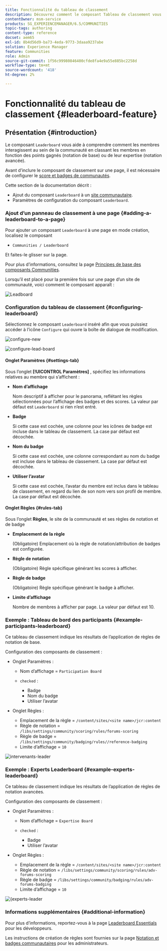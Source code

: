 ```yaml
---
title: Fonctionnalité du tableau de classement
description: Découvrez comment le composant Tableau de classement vous permet de voir comment les membres interagissent au sein de la communauté en classant les membres en fonction des points gagnés et de l’expertise.
contentOwner: msm-service
products: SG_EXPERIENCEMANAGER/6.5/COMMUNITIES
topic-tags: authoring
content-type: reference
docset: aem65
exl-id: 8b4d56d9-ba73-4eda-9773-3daaa9237abe
solution: Experience Manager
feature: Communities
role: Admin
source-git-commit: 1f56c99980846400cfde8fa4e9a55e885bc2258d
workflow-type: tm+mt
source-wordcount: '418'
ht-degree: 2%

---
```


# Fonctionnalité du tableau de classement {#leaderboard-feature}

## Présentation {#introduction}

Le composant `Leaderboard` vous aide à comprendre comment les membres interagissent au sein de la communauté en classant les membres en fonction des points gagnés (notation de base) ou de leur expertise (notation avancée).

Avant d’inclure le composant de classement sur une page, il est nécessaire de configurer le [score et badges de communautés](/help/communities/implementing-scoring.md).

Cette section de la documentation décrit :

* Ajout du composant `Leaderboard` à un [site communautaire](/help/communities/overview.md#community-sites).
* Paramètres de configuration du composant `Leaderboard`.

### Ajout d’un panneau de classement à une page {#adding-a-leaderboard-to-a-page}

Pour ajouter un composant `Leaderboard` à une page en mode création, localisez le composant

* `Communities / Leaderboard`

Et faites-le glisser sur la page.

Pour plus d’informations, consultez la page [Principes de base des composants Communities](/help/communities/basics.md).

Lorsqu’il est placé pour la première fois sur une page d’un site de communauté, voici comment le composant apparaît :

![Leadboard](assets/leaderboard.png)

### Configuration du tableau de classement {#configuring-leaderboard}

Sélectionnez le composant `Leaderboard` inséré afin que vous puissiez accéder à l’icône `Configure` qui ouvre la boîte de dialogue de modification.

![configure-new](assets/configure-new.png)

![configure-lead-board](assets/configure-leaderboard.png)

#### Onglet Paramètres {#settings-tab}

Sous l’onglet **[!UICONTROL Paramètres]** , spécifiez les informations relatives au membre qui s’affichent :

* **Nom d’affichage**

  Nom descriptif à afficher pour le panorama, reflétant les règles sélectionnées pour l’affichage des badges et des scores.
La valeur par défaut est `Leaderboard` si rien n’est entré.

* **Badge**

  Si cette case est cochée, une colonne pour les icônes de badge est incluse dans le tableau de classement.
La case par défaut est décochée.

* **Nom du badge**

  Si cette case est cochée, une colonne correspondant au nom du badge est incluse dans le tableau de classement.
La case par défaut est décochée.

* **Utiliser l’avatar**

  Si cette case est cochée, l’avatar du membre est inclus dans le tableau de classement, en regard du lien de son nom vers son profil de membre.
La case par défaut est décochée.

#### Onglet Règles {#rules-tab}

Sous l’onglet **Règles**, le site de la communauté et ses règles de notation et de badge

* **Emplacement de la règle**

  (Obligatoire) Emplacement où la règle de notation/attribution de badges est configurée.

* **Règle de notation**

  (Obligatoire) Règle spécifique générant les scores à afficher.

* **Règle de badge**

  (Obligatoire) Règle spécifique générant le badge à afficher.

* **Limite d’affichage**

  Nombre de membres à afficher par page. La valeur par défaut est 10.

### Exemple : Tableau de bord des participants {#example-participants-leaderboard}

Ce tableau de classement indique les résultats de l’application de règles de notation de base.

Configuration des composants de classement :

* Onglet Paramètres :

   * Nom d’affichage = `Participation Board`
   * `checked` :

      * Badge
      * Nom du badge
      * Utiliser l’avatar

* Onglet Règles :

   * Emplacement de la règle = `/content/sites/<site name>/jcr:content`
   * Règle de notation = `/libs/settings/community/scoring/rules/forums-scoring`
   * Règle de badge = `/libs/settings/community/badging/rules//reference-badging`
   * Limite d’affichage = `10`

![intervenants-leader](assets/participants-leaderboard.png)

### Exemple : Experts Leaderboard {#example-experts-leaderboard}

Ce tableau de classement indique les résultats de l’application de règles de notation avancées.

Configuration des composants de classement :

* Onglet Paramètres :

   * Nom d’affichage = `Expertise Board`
   * `checked` :

      * Badge
      * Utiliser l’avatar

* Onglet Règles :

   * Emplacement de la règle = `/content/sites/<site name>/jcr:content`
   * Règle de notation = `/libs/settings/community/scoring/rules/adv-forums-scoring`
   * Règle de badge = `/libs/settings/community/badging/rules/adv-forums-badging`
   * Limite d’affichage = `10`

![ {experts-leader](assets/experts-leaderboard.png)

### Informations supplémentaires {#additional-information}

Pour plus d’informations, reportez-vous à la page [Leaderboard Essentials](/help/communities/leaderboard.md) pour les développeurs.

Les instructions de création de règles sont fournies sur la page [Notation et badges communautaires](/help/communities/implementing-scoring.md) pour les administrateurs.

